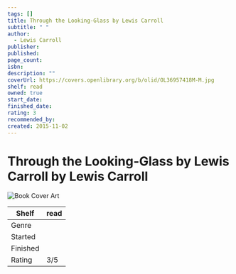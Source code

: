 ```yaml
---
tags: []
title: Through the Looking-Glass by Lewis Carroll
subtitle: " "
author:
  - Lewis Carroll
publisher: 
published: 
page_count: 
isbn: 
description: ""
coverUrl: https://covers.openlibrary.org/b/olid/OL36957418M-M.jpg
shelf: read
owned: true
start_date: 
finished_date: 
rating: 3
recommended_by: 
created: 2015-11-02
---
```


# Through the Looking-Glass by Lewis Carroll by Lewis Carroll

![Book Cover Art](https://covers.openlibrary.org/b/olid/OL36957418M-M.jpg)

| Shelf | read |
| --- | --- |
| Genre |  |
| Started |  |
| Finished |  |
| Rating | 3/5 |

